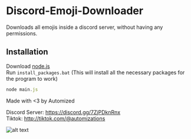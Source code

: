 # Discord-Emoji-Downloader
Downloads all emojis inside a discord server, without having any permissions.

## Installation

Download [node.js](https://nodejs.org/en/download/)<br />
Run `install_packages.bat` (This will install all the necessary packages for the program to work)

```js
node main.js
```

Made with <3 by Automized

Discord Server: https://discord.gg/7ZjPDknRnx<br />
Tiktok: http://tiktok.com/@automizations

![alt text](https://im4.ezgif.com/tmp/ezgif-4-3762bb9822.gif)
